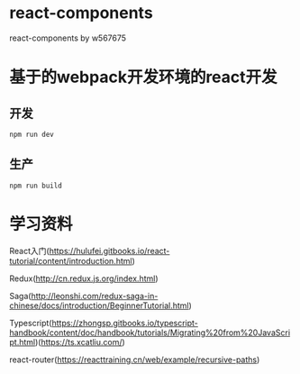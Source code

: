 # react-components
react-components by w567675


# 基于的webpack开发环境的react开发

 
## 开发
  ``npm run dev``

## 生产
  
  ``npm run build ``



# 学习资料
React入门(https://hulufei.gitbooks.io/react-tutorial/content/introduction.html)

Redux(http://cn.redux.js.org/index.html)

Saga(http://leonshi.com/redux-saga-in-chinese/docs/introduction/BeginnerTutorial.html)

Typescript(https://zhongsp.gitbooks.io/typescript-handbook/content/doc/handbook/tutorials/Migrating%20from%20JavaScript.html)(https://ts.xcatliu.com/)


react-router(https://reacttraining.cn/web/example/recursive-paths)
